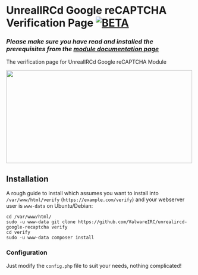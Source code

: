 # UnrealIRCd Google reCAPTCHA Verification Page [![BETA](https://img.shields.io/badge/-BETA-red.svg)]()
### _Please make sure you have read and installed the prerequisites from the [module documentation page](https://github.com/ValwareIRC/valware-unrealircd-mods/blob/main/google-recaptcha/google-recaptcha.md)_
The verification page for UnrealIRCd Google reCAPTCHA Module

<img src="https://i.ibb.co/r5c0sw1/Screenshot-from-2024-10-16-08-50-11.png" style="width:500px;height:250px">

## Installation
A rough guide to install which assumes you want to install into `/var/www/html/verify` (`https://example.com/verify`) and your webserver user is `www-data` on Ubuntu/Debian:
```
cd /var/www/html/
sudo -u www-data git clone https://github.com/ValwareIRC/unrealircd-google-recaptcha verify
cd verify
sudo -u www-data composer install
```

### Configuration
Just modify the `config.php` file to suit your needs, nothing complicated!
